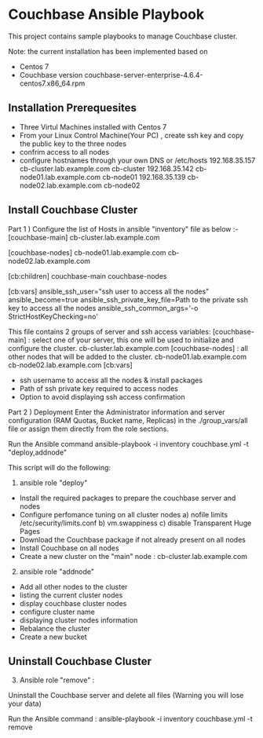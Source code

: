 Couchbase Ansible Playbook
===========================

This project contains sample playbooks to manage Couchbase cluster.


Note: the current installation has been implemented based on 
* Centos 7 
* Couchbase version   couchbase-server-enterprise-4.6.4-centos7.x86_64.rpm

Installation Prerequesites
--------------------------
* Three Virtul Machines installed with Centos 7 
* From your Linux Control Machine(Your PC) , create ssh key and copy the public key to the three nodes
* confrim access to all nodes
* configure hostnames through your own DNS or /etc/hosts
  192.168.35.157   cb-cluster.lab.example.com cb-cluster
  192.168.35.142  cb-node01.lab.example.com cb-node01
  192.168.35.139  cb-node02.lab.example.com cb-node02   

Install Couchbase Cluster
-----------------------------------------------------------------------------------------------------------------------------------------------------------------
Part 1 ) Configure the list of Hosts in ansible "inventory" file as below :-
[couchbase-main]
cb-cluster.lab.example.com

[couchbase-nodes]
cb-node01.lab.example.com 
cb-node02.lab.example.com 

[cb:children]
couchbase-main
couchbase-nodes

[cb:vars]
ansible_ssh_user="ssh user to access all the nodes"
ansible_become=true
ansible_ssh_private_key_file=Path to the private ssh key to access all the nodes
ansible_ssh_common_args='-o StrictHostKeyChecking=no' 

This file contains 2 groups of server and ssh access variables:
[couchbase-main] : select one of your server, this one will be used to initialize and configure the cluster.
                 cb-cluster.lab.example.com 
[couchbase-nodes] : all other nodes that will be added to the cluster.
                 cb-node01.lab.example.com
                 cb-node02.lab.example.com
[cb:vars]
* ssh username to access all the nodes & install packages
* Path of ssh private key required to access nodes
* Option to avoid displaying ssh access confirmation


Part 2 ) Deployment
Enter the Administrator information and server configuration (RAM Quotas, Bucket name, Replicas) in the ./group_vars/all file or assign them directly from the role sections.

Run the Ansible command
ansible-playbook -i inventory  couchbase.yml -t "deploy,addnode"


This script will do the following:

1) ansible role "deploy"
* Install the required packages to prepare the couchbase server and nodes
* Configure perfomance tuning on all cluster nodes
  a) nofile limits /etc/security/limits.conf
  b) vm.swappiness
  c) disable Transparent Huge Pages
* Download the Couchbase package if not already present on all nodes
* Install Couchbase on all nodes
* Create a new cluster on the "main" node : cb-cluster.lab.example.com

2) ansible role "addnode"
* Add all other nodes to the cluster
* listing the current cluster nodes
* display couchbase cluster nodes
* configure cluster name
* displaying cluster nodes information
* Rebalance the cluster
* Create a new bucket


Uninstall Couchbase Cluster
--------------------------------------------------------------------------------------------------------------------------------------------------------------------------
3) Ansible role "remove" :

Uninstall the Couchbase server and delete all files (Warning you will lose your data)

Run the Ansible command :
ansible-playbook -i inventory couchbase.yml -t remove

